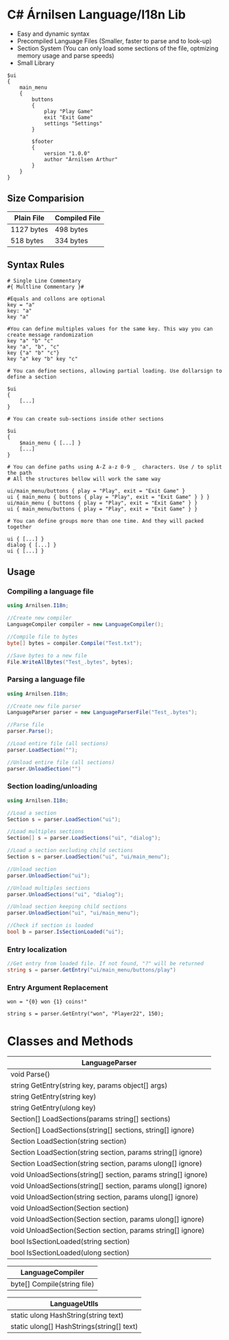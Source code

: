 # C# Árnilsen Language/I18n Lib
- Easy and dynamic syntax
- Precompiled Language Files (Smaller, faster to parse and to look-up)
- Section System (You can only load some sections of the file, optmizing memory usage and parse speeds)
- Small Library

```
$ui
{
    main_menu
    {
        buttons
        {
            play "Play Game"
            exit "Exit Game"
            settings "Settings"
        }

        $footer
        {
            version "1.0.0"
            author "Árnilsen Arthur"
        }
    }
}
```

## Size Comparision
|  Plain File | Compiled File   |
| ------------ | ------------ |
|  1127 bytes  |   498 bytes |
|  518 bytes  |  334 bytes |

## Syntax Rules
```
# Single Line Commentary
#{ Multline Commentary }#

#Equals and collons are optional
key = "a"
key: "a"
key "a"

#You can define multiples values for the same key. This way you can create message randomization
key "a" "b" "c"
key "a", "b", "c"
key {"a" "b" "c"}
key "a" key "b" key "c"

# You can define sections, allowing partial loading. Use dollarsign to define a section

$ui
{
	[...]
}

# You can create sub-sections inside other sections

$ui
{
	$main_menu { [...] }
	[...]
}

# You can define paths using A-Z a-z 0-9 _  characters. Use / to split the path
# All the structures bellow will work the same way

ui/main_menu/buttons { play = "Play", exit = "Exit Game" }
ui { main_menu { buttons { play = "Play", exit = "Exit Game" } } }
ui/main_menu { buttons { play = "Play", exit = "Exit Game" } } 
ui { main_menu/buttons { play = "Play", exit = "Exit Game" } } 

# You can define groups more than one time. And they will packed together

ui { [...] }
dialog { [...] }
ui { [...] }
```

## Usage
### Compiling a language file

```csharp
using Arnilsen.I18n;

//Create new compiler
LanguageCompiler compiler = new LanguageCompiler();

//Compile file to bytes
byte[] bytes = compiler.Compile("Test.txt");

//Save bytes to a new file
File.WriteAllBytes("Test_.bytes", bytes);
```

### Parsing a language file
```csharp
using Arnilsen.I18n;

//Create new file parser
LanguageParser parser = new LanguageParserFile("Test_.bytes");

//Parse file
parser.Parse();

//Load entire file (all sections)
parser.LoadSection("");

//Unload entire file (all sections)
parser.UnloadSection("")
```

### Section loading/unloading
```csharp
using Arnilsen.I18n;

//Load a section
Section s = parser.LoadSection("ui");

//Load multiples sections
Section[] s = parser.LoadSections("ui", "dialog");

//Load a section excluding child sections
Section s = parser.LoadSection("ui", "ui/main_menu");

//Unload section
parser.UnloadSection("ui");

//Unload multiples sections
parser.UnloadSections("ui", "dialog");

//Unload section keeping child sections
parser.UnloadSection("ui", "ui/main_menu");

//Check if section is loaded
bool b = parser.IsSectionLoaded("ui");
```

### Entry localization
```csharp
//Get entry from loaded file. If not found, "?" will be returned
string s = parser.GetEntry("ui/main_menu/buttons/play")
```

### Entry Argument Replacement
```
won = "{0} won {1} coins!"
```

```
string s = parser.GetEntry("won", "Player22", 150);
```

# Classes and Methods
|  LanguageParser  | 
| ------------ | 
| void Parse()  |  
| string GetEntry(string key, params object[] args) | 
| string GetEntry(string key) |
| string GetEntry(ulong key) |
| Section[] LoadSections(params string[] sections) |
| Section[] LoadSections(string[] sections, string[] ignore) |
| Section LoadSection(string section) |
| Section LoadSection(string section, params string[] ignore) |
| Section LoadSection(string section, params ulong[] ignore) |
| void UnloadSections(string[] section, params string[] ignore) |
| void UnloadSections(string[] section, params ulong[] ignore) |
| void UnloadSection(string section, params ulong[] ignore) |
| void UnloadSection(Section section) |
| void UnloadSection(Section section, params ulong[] ignore) |
| void UnloadSection(Section section, params string[] ignore) |
| bool IsSectionLoaded(string section) |
| bool IsSectionLoaded(ulong section) |

|  LanguageCompiler  | 
| ------------ | 
| byte[] Compile(string file) | 

|  LanguageUtlls  | 
| ------------ |
| static ulong HashString(string text) |
| static ulong[] HashStrings(string[] text) |
